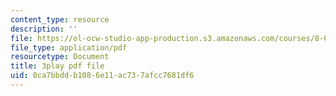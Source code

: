 ```yaml
---
content_type: resource
description: ''
file: https://ol-ocw-studio-app-production.s3.amazonaws.com/courses/8-04-quantum-physics-i-spring-2016/0ca7bbddb1086e11ac737afcc7681df6_-UgQEHHXTRM.pdf
file_type: application/pdf
resourcetype: Document
title: 3play pdf file
uid: 0ca7bbdd-b108-6e11-ac73-7afcc7681df6
---
```

